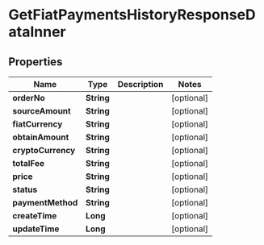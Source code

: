 

# GetFiatPaymentsHistoryResponseDataInner


## Properties

| Name | Type | Description | Notes |
|------------ | ------------- | ------------- | -------------|
|**orderNo** | **String** |  |  [optional] |
|**sourceAmount** | **String** |  |  [optional] |
|**fiatCurrency** | **String** |  |  [optional] |
|**obtainAmount** | **String** |  |  [optional] |
|**cryptoCurrency** | **String** |  |  [optional] |
|**totalFee** | **String** |  |  [optional] |
|**price** | **String** |  |  [optional] |
|**status** | **String** |  |  [optional] |
|**paymentMethod** | **String** |  |  [optional] |
|**createTime** | **Long** |  |  [optional] |
|**updateTime** | **Long** |  |  [optional] |



